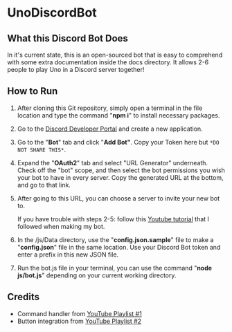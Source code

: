 # UnoDiscordBot

## What this Discord Bot Does
In it's current state, this is an open-sourced bot that is easy to comprehend with some extra documentation inside the docs directory. It allows 2-6 people to play Uno in a Discord server together!

## How to Run
1. After cloning this Git repository, simply open a terminal in the file location and type the command "**npm i**" to install necessary packages.

2. Go to the [Discord Developer Portal](https://discord.com/developers/applications) and create a new application.

3. Go to the "**Bot**" tab and click "**Add Bot"**. Copy your Token here but ``*DO NOT SHARE THIS*``.
4. Expand the "**OAuth2**" tab and select "URL Generator" underneath. Check off the "bot" scope, and then select the bot permissions you wish your bot to have in every server. Copy the generated URL at the bottom, and go to that link.

5. After going to this URL, you can choose a server to invite your new bot to.

    If you have trouble with steps 2-5: follow this [Youtube tutorial](https://youtu.be/SPTfmiYiuok?t=112) that I followed when making my bot.

6. In the /js/Data directory, use the "**config.json.sample**" file to make a "**config.json**" file in the same location. Use your Discord Bot token and enter a prefix in this new JSON file.

7. Run the bot.js file in your terminal, you can use the command "**node js/bot.js**" depending on your current working directory.



## Credits
- Command handler from [YouTube Playlist #1](https://www.youtube.com/playlist?list=PLaxxQQak6D_fxb9_-YsmRwxfw5PH9xALe)
- Button integration from [YouTube Playlist #2](https://www.youtube.com/playlist?list=PLaxxQQak6D_f4Z5DtQo0b1McgjLVHmE8Q)